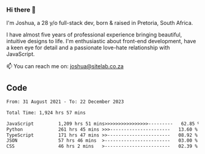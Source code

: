 ### Hi there 👋

I'm Joshua, a 28 y/o full-stack dev, born & raised in Pretoria, South Africa. 

I have almost five years of professional experience bringing beautiful, intuitive designs to life. I'm enthusiastic about front-end development, have a keen eye for detail and a passionate love-hate relationship with JavaScript.

📫 You can reach me on: joshua@sitelab.co.za

## **Code**

<!--START_SECTION:waka-->

```txt
From: 31 August 2021 - To: 22 December 2023

Total Time: 1,924 hrs 57 mins

JavaScript         1,209 hrs 51 mins>>>>>>>>>>>>>>>>---------   62.85 %
Python             261 hrs 45 mins >>>----------------------   13.60 %
TypeScript         171 hrs 47 mins >>-----------------------   08.92 %
JSON               57 hrs 46 mins  >------------------------   03.00 %
CSS                46 hrs 2 mins   >------------------------   02.39 %
```

<!--END_SECTION:waka-->
